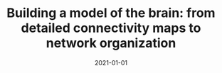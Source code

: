 ---
title: "Building a model of the brain: from detailed connectivity maps to network organization"
collection: publications
permalink: /publication/2021-01-01-Building-a-model-of-the-brain-from-detailed-connectivity-maps-to-network-organization
date: 2021-01-01
venue: 'Eur. Phys. J. Spec. Top.'
paperurl: 'https://dx.doi.org/10.1140/epjs/s11734-021-00152-7'
citation: ' Renan Shimoura,  Rodrigo Pena,  Vinicius Lima,  Nilton Kamiji,  <u>Mauricio Girardi-Schappo</u>,  Antonio Roque, &quot;Building a model of the brain: from detailed connectivity maps to network organization.&quot; Eur. Phys. J. Spec. Top., 2021.'
---